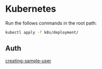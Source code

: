 # Kubernetes

Run the follows commands in the root path:

```bash
kubectl apply -f k8s/deployment/
```

## Auth

[creating-sample-user](https://github.com/kubernetes/dashboard/blob/master/docs/user/access-control/creating-sample-user.md)

